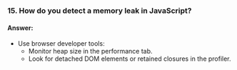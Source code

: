 


### **15. How do you detect a memory leak in JavaScript?**

#### **Answer:**

- Use browser developer tools:
    - Monitor heap size in the performance tab.
    - Look for detached DOM elements or retained closures in the profiler.


